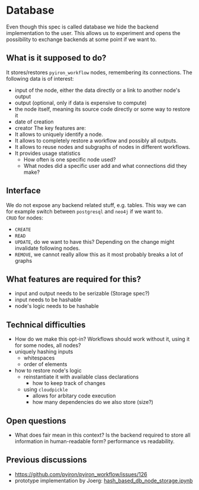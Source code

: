 # Database
Even though this spec is called database we hide the backend implementation to the user. This allows us to experiment and opens the possibility to exchange backends at some point if we want to.

## What is it supposed to do?
It stores/restores `pyiron_workflow` nodes, remembering its connections. 
The following data is of interest:
 - input of the node, either the data directly or a link to another node's output
 - output (optional, only if data is expensive to compute)
 - the node itself, meaning its source code directly or some way to restore it
 - date of creation
 - creator
The key features are:
 - It allows to uniquely identify a node.
 - It allows to completely restore a workflow and possibly all outputs.
 - It allows to reuse nodes and subgraphs of nodes in different workflows.
 - It provides usage statistics
   - How often is one specific node used?
   - What nodes did a specific user add and what connections did they make?

## Interface
We do not expose any backend related stuff, e.g. tables. This way we can for example switch between `postgresql` and `neo4j` if we want to.  
`CRUD` for nodes:
 - `CREATE`
 - `READ`
 - `UPDATE`, do we want to have this? Depending on the change might invalidate following nodes.
 - `REMOVE`, we cannot really allow this as it most probably breaks a lot of graphs

## What features are required for this?
 - input and output needs to be serizable (Storage spec?)
 - input needs to be hashable
 - node's logic needs to be hashable

## Technical difficulties
 - How do we make this opt-in? Workflows should work without it, using it for some nodes, all nodes?
 - uniquely hashing inputs
   - whitespaces
   - order of elements
 - how to restore node's logic
   - reinstantiate it with available class declarations
     - how to keep track of changes
   - using `cloudpickle`
     - allows for arbitary code execution
     - how many dependencies do we also store (size?)

## Open questions
 - What does fair mean in this context? Is the backend required to store all information in human-readable form? performance vs readability.

## Previous discussions
 - https://github.com/pyiron/pyiron_workflow/issues/126
 - prototype implementation by Joerg: [hash_based_db_node_storage.ipynb](https://github.com/pyiron/pyiron_nodes/blob/main/notebooks/hash_based_db_node_storage.ipynb)
